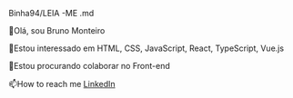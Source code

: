 Binha94/LEIA -ME .md

👋Olá, sou Bruno Monteiro

👀Estou interessado em HTML, CSS, JavaScript, React, TypeScript, Vue.js

💞️Estou procurando colaborar no Front-end

📫How to reach me [LinkedIn](https://www.linkedin.com/in/bruno-monteiro-4b07a1219/) 
